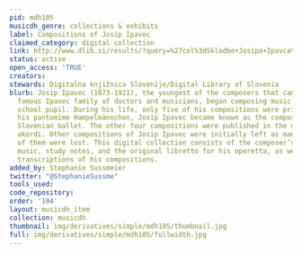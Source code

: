 ```yaml
---
pid: mdh105
musicdh_genre: collections & exhibits
label: Compositions of Josip Ipavec
claimed_category: digital collection
link: http://www.dlib.si/results/?query=%27col%3dSkladbe+Josipa+Ipavca%27&sortDir=ASC&sort=date&desc=URN%3aNBN%3aSI%3acol-V4D9D1OB&pageSize=25
status: active
open_access: 'TRUE'
creators:
stewards: Digitalna knjižnica Slovenije/Digital Library of Slovenia
blurb: Josip Ipavec (1873-1921), the youngest of the composers that came from the
  famous Ipavec family of doctors and musicians, began composing music as a secondary
  school pupil. During his life, only five of his compositions were printed. With
  his pantomime Hampelmännchen, Josip Ipavec became known as the composer of the first
  Slovenian ballet. The other four compositions were published in the magazine Novi
  akordi. Other compositions of Josip Ipavec were initially left as manuscripts. Many
  of them were lost. This digital collection consists of the composer’s handwritten
  music, study notes, and the original libretto for his operetta, as well as many
  transcriptions of his compositions.
added_by: Stephanie Sussmeier
twitter: "@StephanieSussme"
tools_used:
code_repository:
order: '104'
layout: musicdh_item
collection: musicdh
thumbnail: img/derivatives/simple/mdh105/thumbnail.jpg
full: img/derivatives/simple/mdh105/fullwidth.jpg
---
```

